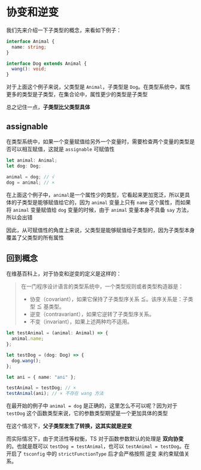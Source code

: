 # 协变和逆变

我们先来介绍一下子类型的概念，来看如下例子：

```ts
interface Animal {
  name: string;
}

interface Dog extends Animal {
  wang(): void;
}
```

对于上面这个例子来说，父类型是 `Animal`，子类型是 `Dog`。在类型系统中，属性更多的类型是子类型，在集合论中，属性更少的类型是子类型

总之记住一点，**子类型比父类型具体**

## assignable

在类型系统中，如果一个变量赋值给另外一个变量时，需要检查两个变量的类型是否可以相互赋值，这就是 `assignable` 可赋值性

```ts
let animal: Animal;
let dog: Dog;

animal = dog; // √
dog = animal; // ×
```

在上面这个例子中，`animal`是一个属性少的类型，它看起来更加宽泛，所以更具体的子类型是能够赋值给它的，因为 `animal` 变量上只有 `name` 这个属性，而如果将 `animal` 变量赋值给 `dog` 变量的时候，由于 `animal` 变量本身不具备 `say` 方法，所以会出错

因此，从可赋值性的角度上来说，父类型是能够赋值给子类型的，因为子类型本身覆盖了父类型的所有属性

## 回到概念

在维基百科上，对于协变和逆变的定义是这样的：

> 在一门程序设计语言的类型系统中，一个类型规则或者类型构造器是：
>
> - 协变（covariant），如果它保持了子类型序关系 ≦。该序关系是：子类型 ≦ 基类型。
> - 逆变（contravariant），如果它逆转了子类型序关系。
> - 不变（invariant），如果上述两种均不适用。

```ts
let testAnimal = (animal: Animal) => {
  animal.name;
};

let testDog = (dog: Dog) => {
  dog.wang();
};

let ani = { name: "ani" };

testAnimal = testDog; // ×
testAnimal(ani); // × 不存在 wang 方法
```

在最开始的例子中 `animal = dog` 是正确的，这里怎么不可以呢？因为对于 `testDog` 这个函数类型来说，它的参数类型期望是一个更加具体的类型

在这个情况下，**父子类型发生了转换，这其实就是逆变**

而实际情况下，由于灵活性等权衡，TS 对于函数参数默认的处理是 **双向协变** 的。也就是既可以 `testDog = testAnimal`，也可以 `testAnimal = testDog`。在开启了 `tsconfig` 中的 `strictFunctionType` 后才会严格按照 逆变 来约束赋值关系。
